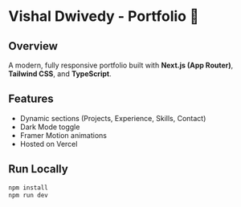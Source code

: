 # Vishal Dwivedy - Portfolio 🚀

## Overview
A modern, fully responsive portfolio built with **Next.js (App Router)**, **Tailwind CSS**, and **TypeScript**.

## Features
- Dynamic sections (Projects, Experience, Skills, Contact)
- Dark Mode toggle
- Framer Motion animations
- Hosted on Vercel

## Run Locally
```sh
npm install
npm run dev
